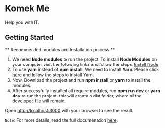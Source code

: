 # Komek Me

Help you with IT.

## Getting Started

** Recommended modules and Installation process **

1. We need **Node modules** to run the project. To install **Node Modules** on your computer visit the following links and follow the steps. [Install Node](https://nodejs.org/en/)
2. To use **yarn** instead of **npm install**, We need to install **Yarn**. Please click [here](https://yarnpkg.com/getting-started/install) and follow the steps to install Yarn.
3. Now, Download the project and run **npm install** or **yarn** to install the modules.
4. After successfully installed all require modules, run **npm run dev** or **yarn dev** to run the project. this will create a dist folder, where all the developed file will remain.

Open [http://localhost:3000](http://localhost:3000) with your browser to see the result.

`Note`: For more details, read the full documenation [here](https://docs.staticmania.com/aplio/nextjs/introduction).

